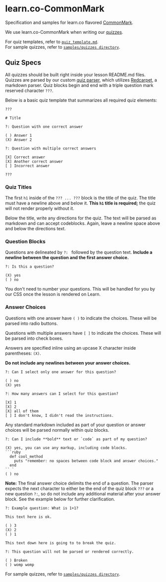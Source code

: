 # learn.co-CommonMark

Specification and samples for learn.co flavored [CommonMark](https://github.com/jgm/CommonMark).

We use learn.co-CommonMark when writing our [quizzes](#quiz-specs).

For quiz templates, refer to [`quiz_template.md`](https://github.com/flatiron-labs/learn.co-CommonMark/blob/master/templates/quiz_template.md).  
For sample quizzes, refer to [`samples/quizzes directory`](https://github.com/flatiron-labs/learn.co-CommonMark/blob/master/samples/quizzes).  

## Quiz Specs

All quizzes should be built right inside your lesson README.md files. Quizzes are parsed by our custom [quiz parser](https://github.com/flatiron-labs/ironboard/blob/1801b23c562cb7bd8ef9e13d6df97f19cac4aecb/lib/inline_quiz_parser.rb), which utilizes [Redcarpet](https://github.com/vmg/redcarpet), a markdown parser. Quiz blocks begin and end with a triple question mark reserved character `???`.

Below is a basic quiz template that summarizes all required quiz elements:

```
???

# Title

?: Question with one correct answer

( ) Answer 1
(X) Answer 2

?: Question with multiple correct answers

[X] Correct answer
[X] Another correct answer
[ ] Incorrect answer

???
```

### Quiz Titles

The first `h1` inside of the `??? ... ???` block is the title of the quiz. The title must have a newline above and below it. **This `h1` title is required;** the quiz will not render properly without it.

Below the title, write any directions for the quiz. The text will be parsed as markdown and can accept codeblocks. Again, leave a newline space above and below the directions text.

### Question Blocks

Questions are delineated by `?: ` followed by the question text. **Include a newline between the question and the first answer choice.**

```
?: Is this a question?

(X) yes
( ) no
```

You don't need to number your questions. This will be handled for you by our CSS once the lesson is rendered on Learn.

### Answer Choices

Questions with one answer have `( )` to indicate the choices. These will be parsed into radio buttons. 

Questions with multiple answers have `[ ]` to indicate the choices. These will be parsed into check boxes.

Answers are specified inline using an upcase X character inside parentheses: `(X)`.

**Do not include any newlines between your answer choices.**

```
?: Can I select only one answer for this question?

( ) no
(X) yes

?: How many answers can I select for this question?

[X] 1
[X] 2
[X] all of them
[ ] I don't know, I didn't read the instructions.
```

Any standard markdown included as part of your question or answer choices will be parsed normally within quiz blocks.

```
?: Can I include **bold** text or `code` as part of my question?

(X) yes, you can use any markup, including code blocks.
```ruby
  def cool_method
    puts "remember: no spaces between code block and answer choices."
  end
`` `
( ) no
```

**Note:** The final answer choice delimits the end of a question. The parser expects the next character to either be the end of the quiz block `???` or a new question `?:`, so do not include any additional material after your answer block. See the example below for further clarification.

```
?: Example question: What is 1+1?

This text here is ok.

( ) 3
(X) 2
( ) 1

This text down here is going to to break the quiz.

?: This question will not be parsed or rendered correctly.

( ) Broken
( ) womp womp
```

For sample quizzes, refer to [`samples/quizzes directory`](https://github.com/flatiron-labs/learn.co-CommonMark/blob/master/samples/quizzes).
